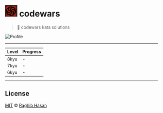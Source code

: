 # ![Codwars](./codewars-logo.png) codewars
> 🤺  codewars kata solutions

![Profile](https://www.codewars.com/users/rgbm21/badges/large)

---

|    Level        |    Progress    |
| :-------------  | :------------- |
|     8kyu        |       -        |
|     7kyu        |       -        |
|     6kyu        |       -        |


---

## License
[MIT](./license) © [Raghib Hasan](http://raghibm.com/)
